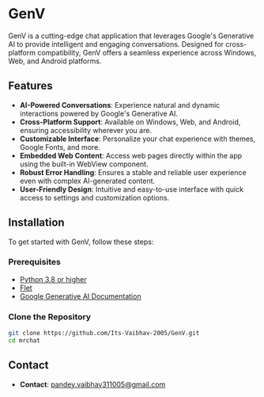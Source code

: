 # GenV

GenV is a cutting-edge chat application that leverages Google's Generative AI to provide intelligent and engaging conversations. Designed for cross-platform compatibility, GenV offers a seamless experience across Windows, Web, and Android platforms.

## Features

- **AI-Powered Conversations**: Experience natural and dynamic interactions powered by Google's Generative AI.
- **Cross-Platform Support**: Available on Windows, Web, and Android, ensuring accessibility wherever you are.
- **Customizable Interface**: Personalize your chat experience with themes, Google Fonts, and more.
- **Embedded Web Content**: Access web pages directly within the app using the built-in WebView component.
- **Robust Error Handling**: Ensures a stable and reliable user experience even with complex AI-generated content.
- **User-Friendly Design**: Intuitive and easy-to-use interface with quick access to settings and customization options.

## Installation

To get started with GenV, follow these steps:

### Prerequisites

- [Python 3.8 or higher](https://www.python.org/)
- [Flet](https://flet.dev/) 
- [Google Generative AI Documentation](https://deepmind.google/technologies/gemini/)

### Clone the Repository

```bash
git clone https://github.com/Its-Vaibhav-2005/GenV.git
cd mrchat
```

## Contact
- **Contact**: [pandey.vaibhav311005@gmail.com](pandey.vaibhav311005@gmail.com)